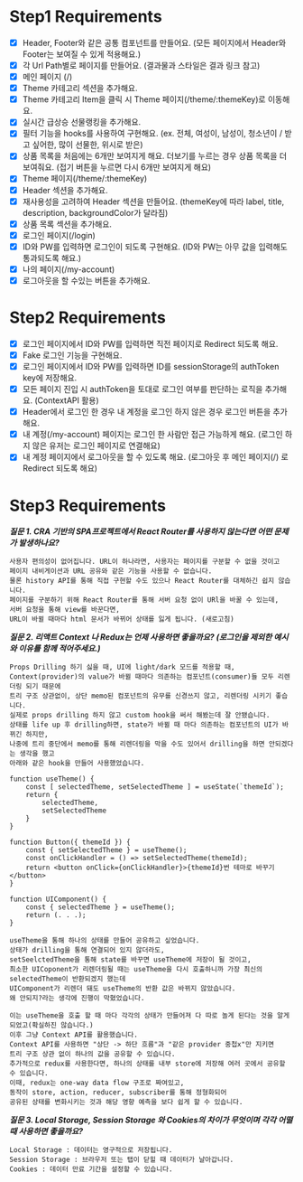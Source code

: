 # Step1 Requirements
- [x] Header, Footer와 같은 공통 컴포넌트를 만들어요. (모든 페이지에서 Header와 Footer는 보여질 수 있게 적용해요.)
- [x] 각 Url Path별로 페이지를 만들어요. (결과물과 스타일은 결과 링크 참고)
- [x] 메인 페이지 (/)
- [x] Theme 카테고리 섹션을 추가해요.
- [x] Theme 카테고리 Item을 클릭 시 Theme 페이지(/theme/:themeKey)로 이동해요.
- [x] 실시간 급상승 선물랭킹을 추가해요.
- [x] 필터 기능을 hooks를 사용하여 구현해요. (ex. 전체, 여성이, 남성이, 청소년이 / 받고 싶어한, 많이 선물한, 위시로 받은)
- [x] 상품 목록을 처음에는 6개만 보여지게 해요. 더보기를 누르는 경우 상품 목록을 더 보여줘요. (접기 버튼을 누르면 다시 6개만 보여지게 해요)
- [x] Theme 페이지(/theme/:themeKey)
- [x] Header 섹션을 추가해요.
- [x] 재사용성을 고려하여 Header 섹션을 만들어요. (themeKey에 따라 label, title, description, backgroundColor가 달라짐)
- [x] 상품 목록 섹션을 추가해요.
- [x] 로그인 페이지(/login)
- [x] ID와 PW를 입력하면 로그인이 되도록 구현해요. (ID와 PW는 아무 값을 입력해도 통과되도록 해요.)
- [x] 나의 페이지(/my-account)
- [x] 로그아웃을 할 수있는 버튼을 추가해요.

# Step2 Requirements
- [x] 로그인 페이지에서 ID와 PW를 입력하면 직전 페이지로 Redirect 되도록 해요.
- [x] Fake 로그인 기능을 구현해요.
- [x] 로그인 페이지에서 ID와 PW를 입력하면 ID를 sessionStorage의 authToken key에 저장해요.
- [x] 모든 페이지 진입 시 authToken을 토대로 로그인 여부를 판단하는 로직을 추가해요. (ContextAPI 활용)
- [x] Header에서 로그인 한 경우 내 계정을 로그인 하지 않은 경우 로그인 버튼을 추가해요.
- [x] 내 계정(/my-account) 페이지는 로그인 한 사람만 접근 가능하게 해요. (로그인 하지 않은 유저는 로그인 페이지로 연결해요)
- [x] 내 계정 페이지에서 로그아웃을 할 수 있도록 해요. (로그아웃 후 메인 페이지(/) 로 Redirect 되도록 해요)

# Step3 Requirements
___질문 1. CRA 기반의 SPA프로젝트에서 React Router를 사용하지 않는다면 어떤 문제가 발생하나요?___

    사용자 편의성이 없어집니다. URL이 하나라면, 사용자는 페이지를 구분할 수 없을 것이고
    페이지 내비게이션과 URL 공유와 같은 기능을 사용할 수 없습니다.
    물론 history API를 통해 직접 구현할 수도 있으나 React Router를 대체하긴 쉽지 않습니다.
    페이지를 구분하기 위해 React Router를 통해 서버 요청 없이 URl을 바꿀 수 있는데,
    서버 요청을 통해 view를 바꾼다면,
    URL이 바뀔 때마다 html 문서가 바뀌어 상태를 잃게 됩니다. (새로고침)

___질문 2. 리액트 Context 나 Redux는 언제 사용하면 좋을까요? (로그인을 제외한 예시와 이유를 함께 적어주세요.)___

    Props Drilling 하기 싫을 때, UI에 light/dark 모드를 적용할 때, 
    Context(provider)의 value가 바뀔 때마다 의존하는 컴포넌트(consumer)들 모두 리렌더링 되기 때문에
    트리 구조 상관없이, 상단 memo된 컴포넌트의 유무를 신경쓰지 않고, 리렌더링 시키기 좋습니다. 
    실제로 props drilling 하지 않고 custom hook을 써서 해봤는데 잘 안됐습니다.
    상태를 life up 후 drilling하면, state가 바뀔 때 마다 의존하는 컴포넌트의 UI가 바뀌긴 하지만, 
    나중에 트리 중단에서 memo를 통해 리렌더링을 막을 수도 있어서 drilling을 하면 안되겠다는 생각을 했고
    아래와 같은 hook을 만들어 사용했었습니다.

    function useTheme() {
        const [ selectedTheme, setSelectedTheme ] = useState(`themeId`);
        return {
            selectedTheme,
            setSelectedTheme
        }
    }

    function Button({ themeId }) {
        const { setSelectedTheme } = useTheme();
        const onClickHandler = () => setSelectedTheme(themeId);
        return <button onClick={onClickHandler}>{themeId}번 테마로 바꾸기</button>
    }

    function UIComponent() {
        const { selectedTheme } = useTheme();
        return (. . .);
    }

    useTheme을 통해 하나의 상태를 만들어 공유하고 싶었습니다.
    상태가 drilling을 통해 연결되어 있지 않더라도,
    setSeelctedTheme을 통해 state를 바꾸면 useTheme에 저장이 될 것이고,
    최소한 UICoponent가 리렌더링될 때는 useTheme을 다시 호출하니까 가장 최신의 selectedTheme이 반환되겠지 했는데
    UIComponent가 리렌더 돼도 useTheme의 반환 값은 바뀌지 않았습니다.
    왜 안되지?라는 생각에 진행이 막혔었습니다.

    이는 useTheme을 호출 할 때 마다 각각의 상태가 만들어져 다 따로 놀게 된다는 것을 알게되었고(확실하진 않습니다.) 
    이후 그냥 Context API를 활용했습니다.
    Context API를 사용하면 "상단 -> 하단 흐름"과 "같은 provider 중첩x"만 지키면 
    트리 구조 상관 없이 하나의 값을 공유할 수 있습니다.
    추가적으로 redux를 사용한다면, 하나의 상태를 내부 store에 저장해 여러 곳에서 공유할 수 있습니다.
    이때, redux는 one-way data flow 구조로 짜여있고, 
    동작이 store, action, reducer, subscriber를 통해 정형화되어
    공유된 상태를 변화시키는 것과 해당 영향 예측을 보다 쉽게 할 수 있습니다.

___질문 3. Local Storage, Session Storage 와 Cookies의 차이가 무엇이며 각각 어떨때 사용하면 좋을까요?___

    Local Storage : 데이터는 영구적으로 저장됩니다.
    Session Storage : 브라우저 또는 탭이 닫힐 때 데이터가 날아갑니다. 
    Cookies : 데이터 만료 기간을 설정할 수 있습니다.
